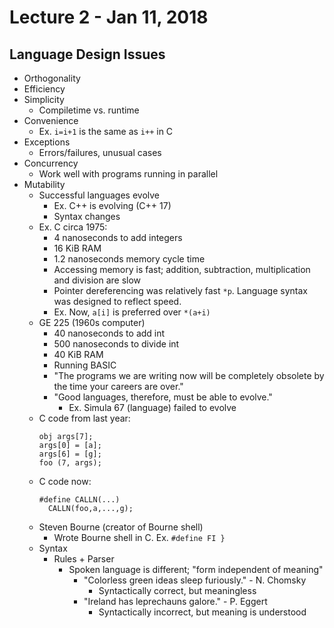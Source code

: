 # Lecture 2 - Jan 11, 2018
## Language Design Issues
* Orthogonality
* Efficiency
* Simplicity
  * Compiletime vs. runtime
* Convenience
  * Ex. `i=i+1` is the same as `i++` in C
* Exceptions
  * Errors/failures, unusual cases
* Concurrency
  * Work well with programs running in parallel
* Mutability
  * Successful languages evolve
    * Ex. C++ is evolving (C++ 17)
    * Syntax changes
  * Ex. C circa 1975:
    * 4 nanoseconds to add integers
    * 16 KiB RAM
    * 1.2 nanoseconds memory cycle time
    * Accessing memory is fast; addition, subtraction, multiplication and division are slow
    * Pointer dereferencing was relatively fast `*p`. Language syntax was designed to reflect speed.
    * Ex. Now, `a[i]` is preferred over `*(a+i)`
  * GE 225 (1960s computer)
    * 40 nanoseconds to add int
    * 500 nanoseconds to divide int
    * 40 KiB RAM
    * Running BASIC
    * "The programs we are writing now will be completely obsolete by the time your careers are over."
    * "Good languages, therefore, must be able to evolve."
      * Ex. Simula 67 (language) failed to evolve
  * C code from last year:
    ```
    obj args[7];
    args[0] = [a];
    args[6] = [g];
    foo (7, args);
    ```
  * C code now: 
    ```
    #define CALLN(...) 
      CALLN(foo,a,...,g);
    ```
  * Steven Bourne (creator of Bourne shell)
    * Wrote Bourne shell in C. Ex. `#define FI }`
  * Syntax
    * Rules + Parser
      * Spoken language is different; "form independent of meaning"
        * "Colorless green ideas sleep furiously." - N. Chomsky
          * Syntactically correct, but meaningless
        * "Ireland has leprechauns galore." - P. Eggert
          * Syntactically incorrect, but meaning is understood
